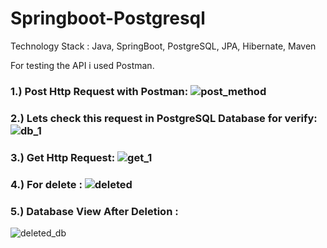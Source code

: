 # Springboot-Postgresql

Technology Stack : Java, SpringBoot, PostgreSQL, JPA, Hibernate, Maven

For testing the API i used Postman.

### 1.) Post Http Request with Postman: ![post_method](https://user-images.githubusercontent.com/56873410/143680116-21011fe0-8006-4c68-9665-a103c6b1a757.png)

### 2.) Lets check this request in PostgreSQL Database for verify: ![db_1](https://user-images.githubusercontent.com/56873410/143680185-4df04cea-5e52-41db-9cff-79ff492d8928.png)

### 3.) Get Http Request: ![get_1](https://user-images.githubusercontent.com/56873410/143680425-cf6a57ee-a0a1-4b68-9e97-d23f14166efa.png)

### 4.) For delete : ![deleted](https://user-images.githubusercontent.com/56873410/143680473-eb5f51c7-0960-4afa-b475-699955f1cba4.png)

### 5.) Database View After Deletion : 

![deleted_db](https://user-images.githubusercontent.com/56873410/143680536-ee2eff2d-9f7a-4148-9e47-5a8ad560e424.png)


